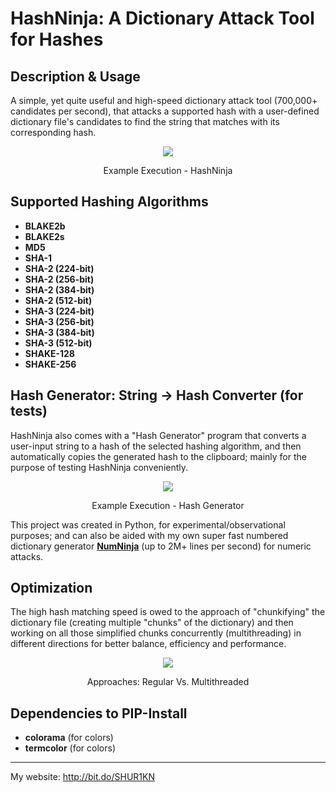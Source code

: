 # HashNinja: A Dictionary Attack Tool for Hashes

## Description & Usage
A simple, yet quite useful and high-speed dictionary attack tool (700,000+ candidates per second), that attacks a supported hash with a user-defined dictionary file's candidates to find the string that matches with its corresponding hash.

<div align="center">
<img src="https://raw.githubusercontent.com/SHUR1K-N/HashNinja-Dictionary-Attack-For-Hashes/main/Images/Example.png" >
<p>Example Execution - HashNinja</p>
</div>

## Supported Hashing Algorithms
- **BLAKE2b**
- **BLAKE2s**
- **MD5**
- **SHA-1**
- **SHA-2 (224-bit)**
- **SHA-2 (256-bit)**
- **SHA-2 (384-bit)**
- **SHA-2 (512-bit)**
- **SHA-3 (224-bit)**
- **SHA-3 (256-bit)**
- **SHA-3 (384-bit)**
- **SHA-3 (512-bit)**
- **SHAKE-128**
- **SHAKE-256**

## Hash Generator: String → Hash Converter (for tests)
HashNinja also comes with a "Hash Generator" program that converts a user-input string to a hash of the selected hashing algorithm, and then automatically copies the generated hash to the clipboard; mainly for the purpose of testing HashNinja conveniently.

<div align="center">
<img src="https://raw.githubusercontent.com/SHUR1K-N/HashNinja-Dictionary-Attack-For-Hashes/main/Images/Example%20(Hash%20Generator).png" >
<p>Example Execution - Hash Generator</p>
</div>

This project was created in Python, for experimental/observational purposes; and can also be aided with my own super fast numbered dictionary generator [**NumNinja**](https://github.com/SHUR1K-N/NumNinja-Number-Dictionary-Generator)  (up to 2M+ lines per second) for numeric attacks.

## Optimization
The high hash matching speed is owed to the approach of "chunkifying" the dictionary file (creating multiple "chunks" of the dictionary) and then working on all those simplified chunks concurrently (multithreading) in different directions for better balance, efficiency and performance.

<div align="center">
<img src="https://raw.githubusercontent.com/SHUR1K-N/HashNinja-Dictionary-Attack-For-Hashes/main/Images/Multithreading%20Presentation.png" >
<p>Approaches: Regular Vs. Multithreaded</p>
</div>

## Dependencies to PIP-Install
- **colorama** (for colors)
- **termcolor** (for colors)

------------

My website: http://bit.do/SHUR1KN
